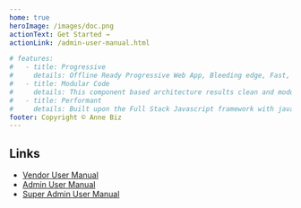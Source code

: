 ```yaml
---
home: true
heroImage: /images/doc.png
actionText: Get Started →
actionLink: /admin-user-manual.html

# features:
#   - title: Progressive
#     details: Offline Ready Progressive Web App, Bleeding edge, Fast, Lightweight SPA (single page application) ecommerce.
#   - title: Modular Code
#     details: This component based architecture results clean and modular code which has the power to acomodate any ecommerce customizations.
#   - title: Performant
#     details: Built upon the Full Stack Javascript framework with javascript based MongoDB database which makes it even faster.
footer: Copyright © Anne Biz
---
```


<!--
## About Misiki

Misiki is a Javascript ecommerce software that focus mainly on speed and ease of use. It is built over the cutting edge technology and purely modular code.

This is based on ReST API and disconnected architecture. Hence you are free to use any front-end or backend. For the same reason I separated both store front and store back office. Now you are free to use any ecommerce service like Moltin or even Firebase.

This has the potential to be converted to any type of ecommerce from Fashion Store, Electronics, Grocery Store with a little customizations

::: tip INFO
This is an extended version of [Foodfire](https://foodfire.info/), most of this scripts features are inspired from Foodfire resulting speed and better usability.
:::

- Fast and light weight
- MEAN API / NodeJS + Javascript + MongoDB + VueJS (speed + simplicity)
- SEO friendly URLs
- High Usability, simplicity, cleanliness
- Responsive front+back-ends which work
- OAUTH Login (local, facebook)
- Product variants, wishlist, Reviews and Ratings, Emails,Filters, Multicurrency
- Modular application structure
- Multiple customer address support
- Streamlined orders management & processing in the backend
- Stripe is finally there and works
- `>90` Light House Score (out of 100) + offline enabled
- Multilingual
- Enhanced multiple variations
- Simplified, but more powerful admin

Uses all javascript technology(**Full Stack**). Hence require cloud infrastructure for hosting. You may choose any cloud provider like Digital Ocean, Google Cloud, Amazon Web Services, Linode, etc. It uses the following Frameworks and Database

- VueJS (Client Side Scripting)
- NodeJS (To build highly scalable server)
- MongoDB (The database)

This is highly scalable and can handle many connections at a time. Ecommerce giants like Amazon and Flipkart are based on the same cloud infrastructure.

Being an **asynchronous event driven architecture** its speed goes upto 5 fold as compared to existing php or wordpress based ecommerce solutions.

## Past

Misiki is an evolution of Arialshop Javascript ecommerce first released 36 Earthian months back with a code name “ShopNx”

- Arialshop V6 – “Arialshop” V6 (VueJS)
- Arialshop V5 – Redeveloped core engine from scratch during over 8 months
- Arialshop V4 – “Arialshop” (VueJS)
- Arialshop V3 – “Hopyshopy” (Angular4)
- Arialshop V2 – “MaterialShop” (AngularJS 1.6)
- Arialshop V1 – “ShopNx” (AngularJS 1.5)

## Upcoming Updates

- Inventory Manager module
- Discount Coupons
- OAUTH Login: google, twitter
- Commenting system with upvote/downvote -->

## Links

- [Vendor User Manual](/vendor-manual.html)
- [Admin User Manual](/admin-manual.html)
- [Super Admin User Manual](/super-admin-manual.html)
